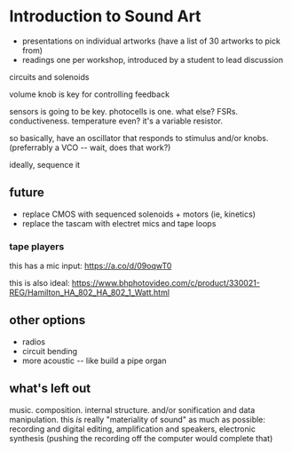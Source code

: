# Introduction to Sound Art

- presentations on individual artworks (have a list of 30 artworks to pick from)
- readings one per workshop, introduced by a student to lead discussion


circuits and solenoids


volume knob is key for controlling feedback

sensors is going to be key. photocells is one. what else? FSRs. conductiveness. temperature even? it's a variable resistor.

so basically, have an oscillator that responds to stimulus and/or knobs. (preferrably a VCO -- wait, does that work?)

ideally, sequence it


## future

- replace CMOS with sequenced solenoids + motors (ie, kinetics)
- replace the tascam with electret mics and tape loops



### tape players

this has a mic input:
https://a.co/d/09oqwT0

this is also ideal:
https://www.bhphotovideo.com/c/product/330021-REG/Hamilton_HA_802_HA_802_1_Watt.html



## other options

- radios
- circuit bending
- more acoustic -- like build a pipe organ


## what's left out

music. composition. internal structure. and/or sonification and data manipulation. this _is_ really "materiality of sound" as much as possible: recording and digital editing, amplification and speakers, electronic synthesis (pushing the recording off the computer would complete that)